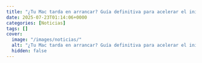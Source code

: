 ```yaml
---
title: "¿Tu Mac tarda en arrancar? Guía definitiva para acelerar el inicio"
date: 2025-07-23T01:14:06+0000
categories: [Noticias]
tags: []
cover:
  image: "/images/noticias/"
  alt: "¿Tu Mac tarda en arrancar? Guía definitiva para acelerar el inicio"
  hidden: false
---
```



